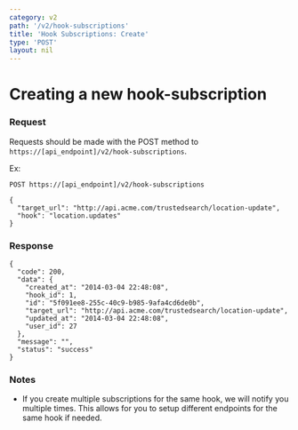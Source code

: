 ```yaml
---
category: v2
path: '/v2/hook-subscriptions'
title: 'Hook Subscriptions: Create'
type: 'POST'
layout: nil
---
```


# Creating a new hook-subscription

### Request
Requests should be made with the POST method to ```https://[api_endpoint]/v2/hook-subscriptions```.

Ex:
```
POST https://[api_endpoint]/v2/hook-subscriptions

{
  "target_url": "http://api.acme.com/trustedsearch/location-update",
  "hook": "location.updates"
}
```

### Response

```
{
  "code": 200,
  "data": {
    "created_at": "2014-03-04 22:48:08",
    "hook_id": 1,
    "id": "5f091ee8-255c-40c9-b985-9afa4cd6de0b",
    "target_url": "http://api.acme.com/trustedsearch/location-update",
    "updated_at": "2014-03-04 22:48:08",
    "user_id": 27
  },
  "message": "",
  "status": "success"
}
```

### Notes

* If you create multiple subscriptions for the same hook, we will notify you multiple times. This allows for you to setup different endpoints for the same hook if needed.
